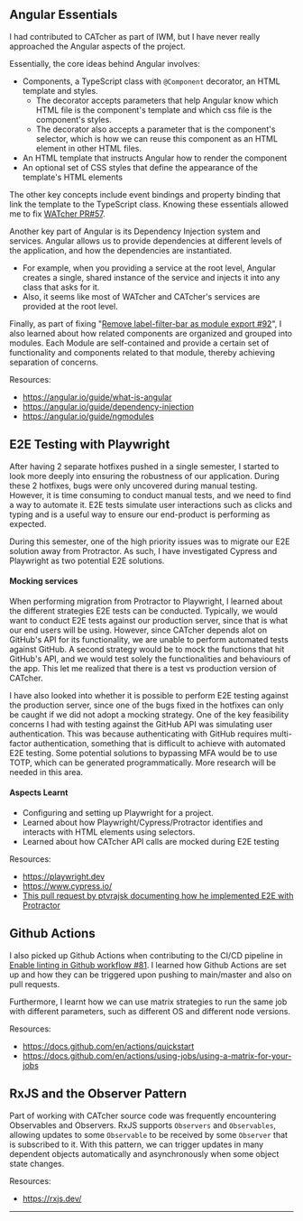 ## Angular Essentials
I had contributed to CATcher as part of IWM, but I have never really approached the Angular aspects of the project.

Essentially, the core ideas behind Angular involves:
- Components, a TypeScript class with `@Component` decorator, an HTML template and styles. 
  - The decorator accepts parameters that help Angular know which HTML file is the component's template and which css file is the component's styles.
  - The decorator also accepts a parameter that is the component's selector, which is how we can reuse this component as an HTML element in other HTML files.
- An HTML template that instructs Angular how to render the component
- An optional set of CSS styles that define the appearance of the template's HTML elements

The other key concepts include event bindings and property binding that link the template to the TypeScript class. Knowing these essentials allowed me to fix [WATcher PR#57](https://github.com/CATcher-org/WATcher/pull/57).

Another key part of Angular is its Dependency Injection system and services. Angular allows us to provide dependencies at different levels of the application, and how the dependencies are instantiated.
- For example, when you providing a service at the root level, Angular creates a single, shared instance of the service and injects it into any class that asks for it. 
- Also, it seems like most of WATcher and CATcher's services are provided at the root level.


Finally, as part of fixing "[Remove label-filter-bar as module export #92](https://github.com/CATcher-org/WATcher/pull/92)", I also learned about how related components are organized and grouped into modules. Each Module are self-contained and provide a certain set of functionality and components related to that module, thereby achieving separation of concerns.
 
Resources:
- https://angular.io/guide/what-is-angular
- https://angular.io/guide/dependency-injection
- https://angular.io/guide/ngmodules


## E2E Testing with Playwright

After having 2 separate hotfixes pushed in a single semester, I started to look more deeply into ensuring the robustness of our application. During these 2 hotfixes, bugs were only uncovered during manual testing. However, it is time consuming to conduct manual tests, and we need to find a way to automate it. E2E tests simulate user interactions such as clicks and typing and is a useful way to ensure our end-product is performing as expected. 

During this semester, one of the high priority issues was to migrate our E2E solution away from Protractor. As such, I have investigated Cypress and Playwright as two potential E2E solutions.

#### Mocking services 

When performing migration from Protractor to Playwright, I learned about the different strategies E2E tests can be conducted. Typically, we would want to conduct E2E tests against our production server, since that is what our end users will be using. However, since CATcher depends alot on GitHub's API for its functionality, we are unable to perform automated tests against GitHub. A second strategy would be to mock the functions that hit GitHub's API, and we would test solely the functionalities and behaviours of the app. This let me realized that there is a test vs production version of CATcher.

I have also looked into whether it is possible to perform E2E testing against the production server, since one of the bugs fixed in the hotfixes can only be caught if we did not adopt a mocking strategy. One of the key feasibility concerns I had with testing against the GitHub API was simulating user authentication. This was because authenticating with GitHub requires multi-factor authentication, something that is difficult to achieve with automated E2E testing. Some potential solutions to bypassing MFA would be to use TOTP, which can be generated programmatically. More research will be needed in this area.

#### Aspects Learnt

- Configuring and setting up Playwright for a project.
- Learned about how Playwright/Cypress/Protractor identifies and interacts with HTML elements using selectors.
- Learned about how CATcher API calls are mocked during E2E testing

Resources:
- https://playwright.dev
- https://www.cypress.io/
- [This pull request by ptvrajsk documenting how he implemented E2E with Protractor](https://github.com/CATcher-org/CATcher/pull/539)


## Github Actions
I also picked up Github Actions when contributing to the CI/CD pipeline in [Enable linting in Github workflow #81](https://github.com/CATcher-org/WATcher/pull/81). I learned how Github Actions are set up and how they can be triggered upon pushing to main/master and also on pull requests.

Furthermore, I learnt how we can use matrix strategies to run the same job with different parameters, such as different OS and different node versions.

Resources:
- https://docs.github.com/en/actions/quickstart
- https://docs.github.com/en/actions/using-jobs/using-a-matrix-for-your-jobs

## RxJS and the Observer Pattern

Part of working with CATcher source code was frequently encountering Observables and Observers. RxJS supports `Observers` and `Observables`, allowing updates to some `Observable` to be received by some `Observer` that is subscribed to it. With this pattern, we can trigger updates in many dependent objects automatically and asynchronously when some object state changes.

Resources:
- https://rxjs.dev/



-------------------------------------------------------------------------------

